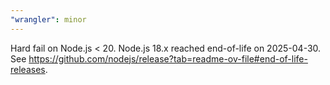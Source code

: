 ```yaml
---
"wrangler": minor
---
```


Hard fail on Node.js < 20. Node.js 18.x reached end-of-life on 2025-04-30. See https://github.com/nodejs/release?tab=readme-ov-file#end-of-life-releases.
